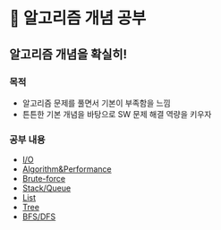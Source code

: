 # :book: 알고리즘 개념 공부

## 알고리즘 개념을 확실히!

### 목적
- 알고리즘 문제를 풀면서 기본이 부족함을 느낌
- 튼튼한 기본 개념을 바탕으로 SW 문제 해결 역량을 키우자

### 공부 내용
- [I/O](IO.md) 
- [Algorithm&Performance](Algorithm&Performance.md)
- [Brute-force](BruteForce.md)
- [Stack/Queue](StackQueue.md)
- [List](List.md)
- [Tree](Tree.md)
- [BFS/DFS](BFS&DFS.md)